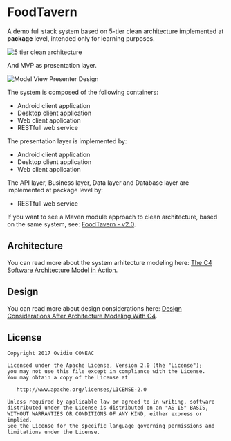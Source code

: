 # FoodTavern

A demo full stack system based on 5-tier clean architecture implemented at __package__ level, intended only for learning purposes.

![5 tier clean architecture](http://www.ovidiuconeac.ro/wp-content/uploads/2017/02/clean_architecture_layers_5_tier.png "5 tier clean architecture")

And MVP as presentation layer.

![Model View Presenter Design](http://www.ovidiuconeac.ro/wp-content/uploads/2017/03/model-view-presenter.png "Model View Presenter Design")

The system is composed of the following containers:
- Android client application
- Desktop client application
- Web client application
- RESTfull web service

The presentation layer is implemented by:
- Android client application
- Desktop client application
- Web client application

The API layer, Business layer, Data layer and Database layer are implemented at package level by:
- RESTfull web service

If you want to see a Maven module approach to clean architecture, based on the same system, see: [FoodTavern - v2.0](https://github.com/ovicon/FoodTavern/tree/v2.0).

Architecture
-------
You can read more about the system arhitecture modeling here: [The C4 Software Architecture Model in Action](http://www.ovidiuconeac.ro/2017/03/17/the-c4-software-architecture-model-in-action/).

Design
-------
You can read more about design considerations here: [Design Considerations After Architecture Modeling With C4](http://www.ovidiuconeac.ro/2017/04/05/design-considerations-after-architecture-modeling-with-c4/).

License
-------

    Copyright 2017 Ovidiu CONEAC

    Licensed under the Apache License, Version 2.0 (the "License");
    you may not use this file except in compliance with the License.
    You may obtain a copy of the License at

       http://www.apache.org/licenses/LICENSE-2.0

    Unless required by applicable law or agreed to in writing, software
    distributed under the License is distributed on an "AS IS" BASIS,
    WITHOUT WARRANTIES OR CONDITIONS OF ANY KIND, either express or implied.
    See the License for the specific language governing permissions and
    limitations under the License.
